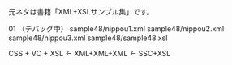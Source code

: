 元ネタは書籍「XML+XSLサンプル集」です。

01 （デバッグ中）
sample48/nippou1.xml
sample48/nippou2.xml
sample48/nippou3.xml
sample48/sample48.xsl

CSS + VC + XSL <- XML+XML+XML <- SSC+XSL